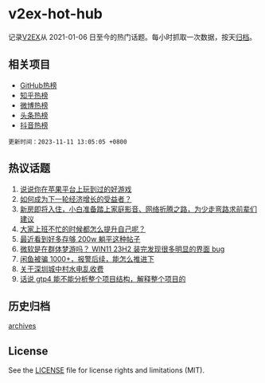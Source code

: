 # v2ex-hot-hub

 记录[V2EX](https://www.v2ex.com/)从 2021-01-06 日至今的热门话题。每小时抓取一次数据，按天[归档](archives)。
 
 ## 相关项目

- [GitHub热榜](https://github.com/snaildev/github-hot-hub)
- [知乎热榜](https://github.com/snaildev/zhihu-hot-hub)
- [微博热榜](https://github.com/snaildev/weibo-hot-hub)
- [头条热榜](https://github.com/snaildev/toutiao-hot-hub)
- [抖音热榜](https://github.com/snaildev/douyin-hot-hub)


 `更新时间：2023-11-11 13:05:05 +0800`

## 热议话题

1. [说说你在苹果平台上玩到过的好游戏](https://www.v2ex.com/t/990699)
1. [如何成为下一轮经济增长的受益者？](https://www.v2ex.com/t/990726)
1. [新房即将入住，小白准备踏上家庭影音、网络折腾之路，为少走弯路求前辈们建议](https://www.v2ex.com/t/990647)
1. [大家上班不忙的时候都怎么提升自己呢？](https://www.v2ex.com/t/990676)
1. [最近看到好多存够 200w 躺平这种帖子](https://www.v2ex.com/t/990655)
1. [微软是在群体梦游吗？ WIN11 23H2 装完发现很多明显的界面 bug](https://www.v2ex.com/t/990711)
1. [闲鱼被骗 1000+，报警后续，能怎么推进下](https://www.v2ex.com/t/990677)
1. [关于深圳城中村水电乱收费](https://www.v2ex.com/t/990716)
1. [话说 gtp4 能不能分析整个项目结构，解释整个项目的](https://www.v2ex.com/t/990666)

## 历史归档

[archives](archives)

## License

See the [LICENSE](LICENSE) file for license rights and limitations (MIT).
